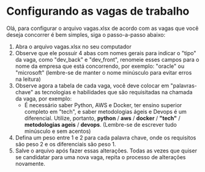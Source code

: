 # Configurando as vagas de trabalho

Olá, para configurar o arquivo vagas.xlsx de acordo com as vagas que você deseja concorrer é bem simples, siga o passo-a-passo abaixo:

1. Abra o arquivo vagas.xlsx no seu computador
2. Observe que ele possuir 4 abas com nomes gerais para indicar o "tipo" da vaga, como "dev_back" e "dev_front", renomeie esses campos para o nome da empresa que está concorrendo, por exemplo: "oracle" ou "microsoft" (lembre-se de manter o nome minúsculo para evitar erros na leitura)
3. Observe agora a tabela de cada vaga, você deve colocar em "palavras-chave" as tecnologias e habilidades que são requisitadas na chamada da vaga, por exemplo: 
   - É necessário saber Python, AWS e Docker, ter ensino superior completo em "tech", e saber metodologias ágeis e Devops é um diferencial. Utilize, portanto, **python** / **aws** / **docker** / **"tech"** / **metodologias ageis** / **devops**. (Lembre-se de escrever tudo minúsculo e sem acentos)
4. Defina um peso entre 1 e 2 para cada palavra chave, onde os requisitos são peso 2 e os diferenciais são peso 1.
5. Salve o arquivo após fazer essas alterações. Todas as vezes que quiser se candidatar para uma nova vaga, repita o processo de alterações novamente.

